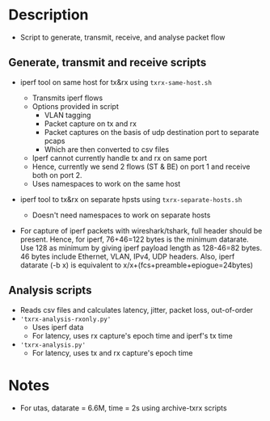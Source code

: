 # Description
- Script to generate, transmit, receive, and analyse packet flow 

## Generate, transmit and receive scripts
- iperf tool on same host for tx&rx using `txrx-same-host.sh`
  - Transmits iperf flows
  - Options provided in script
    - VLAN tagging
    - Packet capture on tx and rx
    - Packet captures on the basis of udp destination port to separate pcaps
    - Which are then converted to csv files
  - Iperf cannot currently handle tx and rx on same port
  - Hence, currently we send 2 flows (ST & BE) on port 1 and receive both on port 2.
  - Uses namespaces to work on the same host

- iperf tool to tx&rx on separate hpsts using `txrx-separate-hosts.sh`
  - Doesn't need namespaces to work on separate hosts

- For capture of iperf packets with wireshark/tshark, full header should be present. Hence, for iperf, 76+46=122 bytes is the minimum datarate. Use 128 as minimum by giving iperf payload length as 128-46=82 bytes. 46 bytes include Ethernet, VLAN, IPv4, UDP headers. Also, iperf datarate (-b x) is equivalent to x/x+(fcs+preamble+epiogue=24bytes)

## Analysis scripts
- Reads csv files and calculates latency, jitter, packet loss, out-of-order
- `'txrx-analysis-rxonly.py'`
  - Uses iperf data
  - For latency, uses rx capture's epoch time and iperf's tx time 
- `'txrx-analysis.py'`
  - For latency, uses tx and rx capture's epoch time

# Notes
- For utas, datarate = 6.6M, time = 2s using archive-txrx scripts

